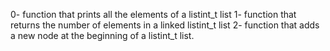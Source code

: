 0- function that prints all the elements of a listint_t list
1- function that returns the number of elements in a linked listint_t list
2-  function that adds a new node at the beginning of a listint_t list.